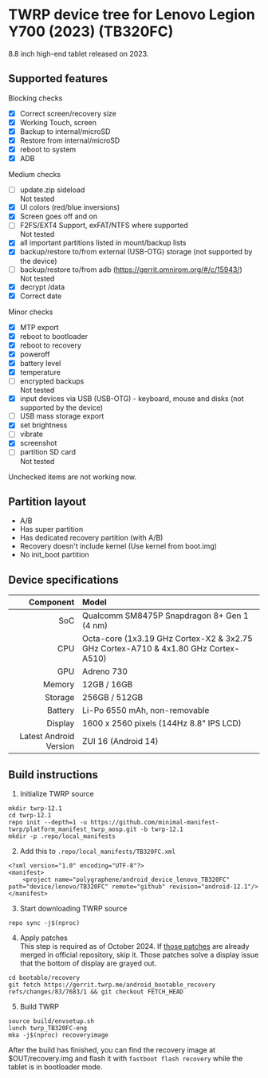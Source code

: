 # TWRP device tree for Lenovo Legion Y700 (2023) (TB320FC)

8.8 inch high-end tablet released on 2023.

## Supported features

Blocking checks
- [x] Correct screen/recovery size
- [x] Working Touch, screen
- [x] Backup to internal/microSD
- [x] Restore from internal/microSD
- [x] reboot to system
- [x] ADB

Medium checks
- [ ] update.zip sideload  
  Not tested
- [x] UI colors (red/blue inversions)
- [x] Screen goes off and on
- [ ] F2FS/EXT4 Support, exFAT/NTFS where supported  
  Not tested
- [x] all important partitions listed in mount/backup lists
- [x] backup/restore to/from external (USB-OTG) storage (not supported by the device)
- [ ] backup/restore to/from adb (https://gerrit.omnirom.org/#/c/15943/)  
  Not tested
- [x] decrypt /data
- [x] Correct date

Minor checks
- [x] MTP export  
- [x] reboot to bootloader
- [x] reboot to recovery
- [x] poweroff
- [x] battery level
- [x] temperature
- [ ] encrypted backups  
  Not tested
- [x] input devices via USB (USB-OTG) - keyboard, mouse and disks (not supported by the device)
- [ ] USB mass storage export
- [x] set brightness
- [ ] vibrate
- [x] screenshot
- [ ] partition SD card  
  Not tested

Unchecked items are not working now.

## Partition layout

- A/B
- Has super partition
- Has dedicated recovery partition (with A/B)
- Recovery doesn't include kernel (Use kernel from boot.img)
- No init\_boot partition

## Device specifications

Component              | Model
----------------------:|:-------------------------
SoC                    | Qualcomm SM8475P Snapdragon 8+ Gen 1 (4 nm)
CPU                    | Octa-core (1x3.19 GHz Cortex-X2 & 3x2.75 GHz Cortex-A710 & 4x1.80 GHz Cortex-A510)
GPU                    | Adreno 730
Memory                 | 12GB / 16GB
Storage                | 256GB / 512GB
Battery                | Li-Po 6550 mAh, non-removable
Display                | 1600 x 2560 pixels (144Hz 8.8" IPS LCD)
Latest Android Version | ZUI 16 (Android 14)

## Build instructions

1. Initialize TWRP source
```
mkdir twrp-12.1
cd twrp-12.1
repo init --depth=1 -u https://github.com/minimal-manifest-twrp/platform_manifest_twrp_aosp.git -b twrp-12.1
mkdir -p .repo/local_manifests
```

2. Add this to `.repo/local_manifests/TB320FC.xml`
```
<?xml version="1.0" encoding="UTF-8"?>
<manifest>
	<project name="polygraphene/android_device_lenovo_TB320FC" path="device/lenovo/TB320FC" remote="github" revision="android-12.1"/>
</manifest>
```

3. Start downloading TWRP source
```
repo sync -j$(nproc)
```

4. Apply patches  
This step is required as of October 2024. If [those patches](https://gerrit.twrp.me/q/topic:%22drm-fix-new-topology%22) are already merged in official repository, skip it.
Those patches solve a display issue that the bottom of display are grayed out.
```
cd bootable/recovery
git fetch https://gerrit.twrp.me/android_bootable_recovery refs/changes/83/7683/1 && git checkout FETCH_HEAD
```

5. Build TWRP
```
source build/envsetup.sh
lunch twrp_TB320FC-eng
mka -j$(nproc) recoveryimage
```

After the build has finished, you can find the recovery image at $OUT/recovery.img and flash it with `fastboot flash recovery` while the tablet is in bootloader mode.
